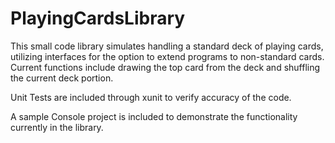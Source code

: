 # PlayingCardsLibrary

This small code library simulates handling a standard deck of playing cards, utilizing interfaces for the option to extend programs to non-standard cards. Current functions include drawing the top card from the deck and shuffling the current deck portion.

Unit Tests are included through xunit to verify accuracy of the code.

A sample Console project is included to demonstrate the functionality currently in the library.
